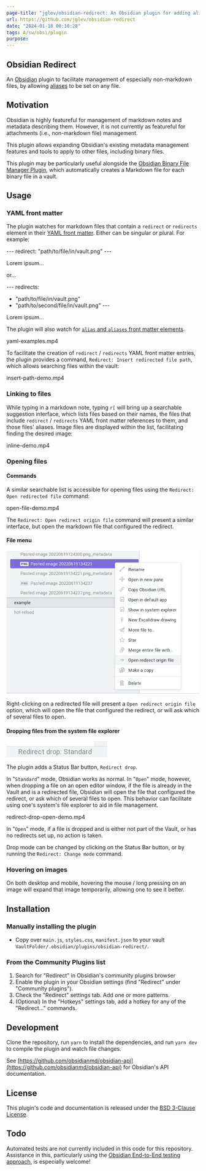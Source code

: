 ```yaml
---
page-title: "jglev/obsidian-redirect: An Obsidian plugin for adding aliases to any file"
url: https://github.com/jglev/obsidian-redirect
date: "2024-01-18 00:10:28"
tags: A/sw/obsi/plugin
purpose:
---
```


## Obsidian Redirect

An [Obsidian](https://obsidian.md/) plugin to facilitate management of especially non-markdown files, by allowing [aliases](https://help.obsidian.md/How+to/Add+aliases+to+note) to be set on any file.

## Motivation

Obsidian is highly featureful for management of markdown notes and metadata describing them. However, it is not currently as featureful for attachments (i.e., non-markdown file) management.

This plugin allows expanding Obsidian's existing metadata management features and tools to apply to other files, including binary files.

This plugin may be particularly useful alongside the [Obsidian Binary File Manager Plugin](https://github.com/qawatake/obsidian-binary-file-manager-plugin), which automatically creates a Markdown file for each binary file in a vault.

## Usage

### YAML front matter

The plugin watches for markdown files that contain a `redirect` or `redirects` element in their [YAML front matter](https://help.obsidian.md/Advanced+topics/YAML+front+matter). Either can be singular or plural. For example:

\---
redirect: "path/to/file/in/vault.png"
\---

Lorem ipsum...

or...

\---
redirects: 
  - "path/to/file/in/vault.png"
  - "path/to/second/file/in/vault.png"
\---

Lorem ipsum...

The plugin will also watch for [`alias` and `aliases` front matter elements](https://help.obsidian.md/How+to/Add+aliases+to+note).

yaml-examples.mp4

To facilitate the creation of `redirect` / `redirects` YAML front matter entries, the plugin provides a command, `Redirect: Insert redirected file path`, which allows searching files within the vault:

insert-path-demo.mp4

### Linking to files

While typing in a markdown note, typing `r[` will bring up a searchable suggestion interface, which lists files based on their names, the files that include `redirect` / `redirects` YAML front matter references to them, and those files' aliases. Image files are displayed within the list, facilitating finding the desired image:

inline-demo.mp4

### Opening files

#### Commands

A similar searchable list is accessible for opening files using the `Redirect: Open redirected file` command:

open-file-demo.mp4

The `Redirect: Open redirect origin file` command will present a similar interface, but open the markdown file that configured the redirect.

#### File menu

[![](https://github.com/jglev/obsidian-redirect/raw/main/img/right-click-menu-item.png)](https://github.com/jglev/obsidian-redirect/blob/main/img/right-click-menu-item.png)

Right-clicking on a redirected file will present a `Open redirect origin file` option, which will open the file that configured the redirect, or will ask which of several files to open.

#### Dropping files from the system file explorer

[![](https://github.com/jglev/obsidian-redirect/raw/main/img/status-bar.png)](https://github.com/jglev/obsidian-redirect/blob/main/img/status-bar.png)

The plugin adds a Status Bar button, `Redirect drop`.

In "`Standard`" mode, Obsidian works as normal. In "`Open`" mode, however, when dropping a file on an open editor window, if the file is already in the Vault and is a redirected file, Obsidian will open the file that configured the redirect, or ask which of several files to open. This behavior can facilitate using one's system's file explorer to aid in file management.

redirect-drop-open-demo.mp4

In "`Open`" mode, if a file is dropped and is either not part of the Vault, or has no redirects set up, no action is taken.

Drop mode can be changed by clicking on the Status Bar button, or by running the `Redirect: Change mode` command.

### Hovering on images

On both desktop and mobile, hovering the mouse / long pressing on an image will expand that image temporarily, allowing one to see it better.

## Installation

### Manually installing the plugin

-   Copy over `main.js`, `styles.css`, `manifest.json` to your vault `VaultFolder/.obsidian/plugins/obsidian-redirect/`.

### From the Community Plugins list

1.  Search for "Redirect" in Obsidian's community plugins browser
2.  Enable the plugin in your Obsidian settings (find "Redirect" under "Community plugins").
3.  Check the "Redirect" settings tab. Add one or more patterns.
4.  (Optional) In the "Hotkeys" settings tab, add a hotkey for any of the "Redirect..." commands.

## Development

Clone the repository, run `yarn` to install the dependencies, and run `yarn dev` to compile the plugin and watch file changes.

See [https://github.com/obsidianmd/obsidian-api](https://github.com/obsidianmd/obsidian-api) for Obsidian's API documentation.

## License

This plugin's code and documentation is released under the [BSD 3-Clause License](https://github.com/jglev/obsidian-redirect/blob/main/LICENSE).

## Todo

Automated tests are not currently included in this code for this repository. Assistance in this, particularly using the [Obsidian End-to-End testing approach](https://github.com/trashhalo/obsidian-plugin-e2e-test), is especially welcome!